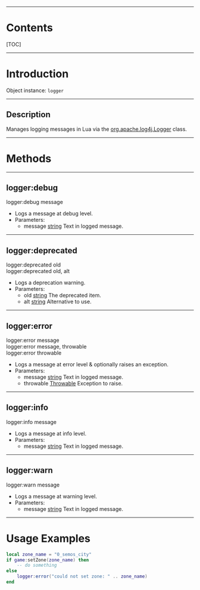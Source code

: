 
---
# Contents

[TOC]


---
# Introduction

Object instance: `logger`


---
## Description

Manages logging messages in Lua via the [org.apache.log4j.Logger][log4j.Logger] class.


---
# Methods

---
## logger:debug
<div class="function">
    logger:debug <span class="paramlist">message</span>
</div>

- Logs a message at debug level.
- Parameters:
    - <span class="param">message</span>
      <span class="datatype">[string][LuaString]</span>
      Text in logged message.


---
## logger:deprecated
<div class="function">
    logger:deprecated <span class="paramlist">old</span>
</div>
<div class="function">
    logger:deprecated <span class="paramlist">old, alt</span>
</div>

- Logs a deprecation warning.
- Parameters:
    - <span class="param">old</span>
      <span class="datatype">[string][LuaString]</span>
      The deprecated item.
    - <span class="param">alt</span>
      <span class="datatype">[string][LuaString]</span>
      Alternative to use.


---
## logger:error
<div class="function">
    logger:error <span class="paramlist">message</span>
</div>
<div class="function">
    logger:error <span class="paramlist">message, throwable</span>
</div>
<div class="function">
    logger:error <span class="paramlist">throwable</span>
</div>

- Logs a message at error level &amp; optionally raises an exception.
- Parameters:
    - <span class="param">message</span>
      <span class="datatype">[string][LuaString]</span>
      Text in logged message.
    - <span class="param">throwable</span>
      <span class="datatype">[Throwable][java.lang.Throwable]</span>
      Exception to raise.


---
## logger:info
<div class="function">
    logger:info <span class="paramlist">message</span>
</div>

- Logs a message at info level.
- Parameters:
    - <span class="param">message</span>
      <span class="datatype">[string][LuaString]</span>
      Text in logged message.


---
## logger:warn
<div class="function">
    logger:warn <span class="paramlist">message</span>
</div>

- Logs a message at warning level.
- Parameters:
    - <span class="param">message</span>
      <span class="datatype">[string][LuaString]</span>
      Text in logged message.


---
# Usage Examples

```lua
local zone_name = "0_semos_city"
if game:setZone(zone_name) then
    -- do something
else
    logger:error("could not set zone: " .. zone_name)
end
```


[LuaString]: http://luaj.org/luaj/3.0/api/org/luaj/vm2/LuaString.html

[java.lang.Throwable]: https://docs.oracle.com/en/java/javase/11/docs/api/java.base/java/lang/Throwable.html

[log4j.Logger]: https://logging.apache.org/log4j/1.2/apidocs/org/apache/log4j/Logger.html
